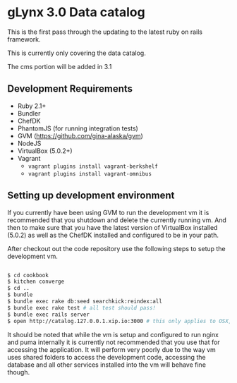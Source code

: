 # gLynx 3.0 Data catalog

This is the first pass through the updating to the latest ruby on rails framework.

This is currently only covering the data catalog.

The cms portion will be added in 3.1

## Development Requirements

* Ruby 2.1+
* Bundler
* ChefDK
* PhantomJS (for running integration tests)
* GVM (https://github.com/gina-alaska/gvm)
* NodeJS
* VirtualBox (5.0.2+)
* Vagrant
  * <code>vagrant plugins install vagrant-berkshelf</code>
  * <code>vagrant plugins install vagrant-omnibus</code>

## Setting up development environment

If you currently have been using GVM to run the development vm it is recommended that you shutdown and delete the currently running vm.  And then to make sure that you have the latest version of VirtualBox installed (5.0.2) as well as the ChefDK installed and configured to be in your path.

After checkout out the code repository use the following steps to setup the development vm.

```bash

$ cd cookbook
$ kitchen converge
$ cd ..
$ bundle
$ bundle exec rake db:seed searchkick:reindex:all
$ bundle exec rake test # all test should pass!
$ bundle exec rails server
$ open http://catalog.127.0.0.1.xip.io:3000 # this only applies to OSX, otherwise open a browser and point it at that URL.

```

It should be noted that while the vm is setup and configured to run nginx and puma internally it is currently not recommended that you use that for accessing the application.  It will perform very poorly due to the way vm uses shared folders to access the development code, accessing the database and all other services installed into the vm will behave fine though.
